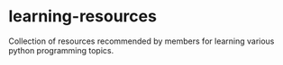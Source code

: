 # learning-resources
Collection of resources recommended by members for learning various python programming topics.
